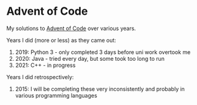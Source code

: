 # Advent of Code

My solutions to [Advent of Code](https://adventofcode.com) over various years.

Years I did (more or less) as they came out:

1. 2019: Python 3 - only completed 3 days before uni work overtook me
2. 2020: Java - tried every day, but some took too long to run
3. 2021: C++ - in progress

Years I did retrospectively:

1. 2015: I will be completing these very inconsistently and probably in various programming languages